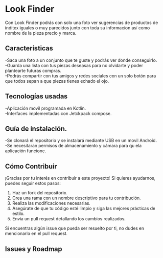 <h1>Look Finder</h1>
Con Look Finder podrás con solo una foto ver sugerencias de productos de inditex iguales o muy parecidos junto con toda su informacion así como nombre de la pieza precio y marca.

<h2>Características</h2>
  -Saca una foto a un conjunto que te guste y podrás ver donde conseguirlo.<br/>
  -Guarda una lista con tus piezas deseasas para no olvidarte y poder plantearte futuras compras.<br/>
  -Podrás compartir con tus amigos y redes sociales con un solo botón para que todos sepan a que piezas tienes echado el ojo.

<h2>Tecnologías usadas</h2>
  -Aplicación movil programada en Kotlin.<br/>
  -Interfaces implementadas con Jetckpack compose.

  <h2>Guía de instalación.</h2>
  -Se clonará el repositorio y se instalará mediante USB en un movil Android.<br/>
  -Se necesitaran permisos de almacenamiento y cámara para qu ela aplicación funcione.

## Cómo Contribuir

¡Gracias por tu interés en contribuir a este proyecto! Si quieres ayudarnos, puedes seguir estos pasos:

1. Haz un fork del repositorio.
2. Crea una rama con un nombre descriptivo para tu contribución.
3. Realiza las modificaciones necesarias.
4. Asegúrate de que tu código esté limpio y siga las mejores prácticas de estilo.
5. Envía un pull request detallando los cambios realizados.

Si encuentras algún issue que pueda ser resuelto por ti, no dudes en mencionarlo en el pull request.

## Issues y Roadmap

